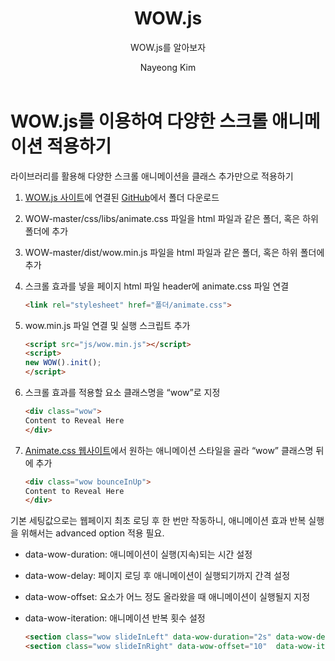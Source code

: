 ﻿---
layout: post
title: WOW.js
subtitle : WOW.js를 알아보자
tags: [JavaScript]
author: Nayeong Kim
comments : False
---



# WOW.js를 이용하여 다양한 스크롤 애니메이션 적용하기

라이브러리를 활용해 다양한 스크롤 애니메이션을 클래스 추가만으로 적용하기

1.  [WOW.js 사이트](https://wowjs.uk/)에 연결된  [GitHub](https://github.com/graingert/wow)에서 폴더 다운로드  
    
2.  WOW-master/css/libs/animate.css 파일을 html 파일과 같은 폴더, 혹은 하위 폴더에 추가  
    
3.  WOW-master/dist/wow.min.js 파일을 html 파일과 같은 폴더, 혹은 하위 폴더에 추가  
    
4.  스크롤 효과를 넣을 페이지 html 파일 header에 animate.css 파일 연결  
    
    ```html
    <link rel="stylesheet" href="폴더/animate.css">
    ```
    
      
    
5.  wow.min.js 파일 연결 및 실행 스크립트 추가
    
    ```html
    <script src="js/wow.min.js"></script>
    <script>
    new WOW().init();
    </script>
    ```
    
6.  스크롤 효과를 적용할 요소 클래스명을 “wow”로 지정  
    
    ```html
    <div class="wow">
    Content to Reveal Here
    </div>
    ```
    
7.  [Animate.css 웹사이트](https://daneden.github.io/animate.css/?)에서 원하는 애니메이션 스타일을 골라 “wow” 클래스명 뒤에 추가  
    
    ```html
    <div class="wow bounceInUp">
    Content to Reveal Here
    </div>
    ```
    

기본 세팅값으로는 웹페이지 최초 로딩 후 한 번만 작동하니, 애니메이션 효과 반복 실행을 위해서는 advanced option 적용 필요.

-   data-wow-duration: 애니메이션이 실행(지속)되는 시간 설정  
    
-   data-wow-delay: 페이지 로딩 후 애니메이션이 실행되기까지 간격 설정  
    
-   data-wow-offset: 요소가 어느 정도 올라왔을 때 애니메이션이 실행될지 지정  
    
-   data-wow-iteration: 애니메이션 반복 횟수 설정  
    
    ```html
    <section class="wow slideInLeft" data-wow-duration="2s" data-wow-delay="5s"></section>
    <section class="wow slideInRight" data-wow-offset="10"  data-wow-iteration="10"></section>
    ```
